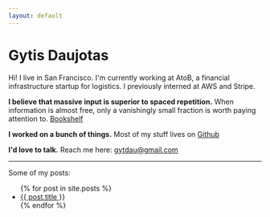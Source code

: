 ```yaml
---
layout: default
---
```


# Gytis Daujotas

Hi! I live in San Francisco. I'm currently working at AtoB, a financial infrastructure startup for logistics. I previously interned at AWS and Stripe.

**I believe that massive input is superior to spaced repetition.** When information is almost free, only a vanishingly small fraction is worth paying attention to. [Bookshelf](books.html)

**I worked on a bunch of things.** Most of my stuff lives on [Github](https://github.com/gytdau)

**I'd love to talk.** Reach me here: [gytdau@gmail.com](mailto:gytdau@gmail.com)

---

Some of my posts:

<ul>
  {% for post in site.posts %}
    <li>
      <a href="{{ post.url }}">{{ post.title }}</a>
    </li>
  {% endfor %}
</ul>
